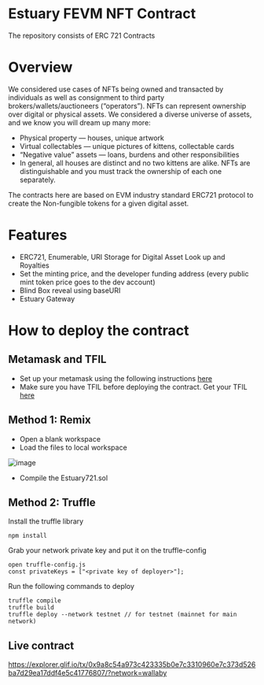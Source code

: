 # Estuary FEVM NFT Contract

The repository consists of ERC 721 Contracts

# Overview
We considered use cases of NFTs being owned and transacted by individuals as well as consignment to third party brokers/wallets/auctioneers (“operators”). NFTs can represent ownership over digital or physical assets. We considered a diverse universe of assets, and we know you will dream up many more:

- Physical property — houses, unique artwork
- Virtual collectables — unique pictures of kittens, collectable cards
- “Negative value” assets — loans, burdens and other responsibilities
- In general, all houses are distinct and no two kittens are alike. NFTs are distinguishable and you must track the ownership of each one separately.

The contracts here are based on EVM industry standard ERC721 protocol to create the Non-fungible tokens for a given digital asset. 

# Features
- ERC721, Enumerable, URI Storage for Digital Asset Look up and Royalties
- Set the minting price, and the developer funding address (every public mint token price goes to the dev account)
- Blind Box reveal using baseURI
- Estuary Gateway

# How to deploy the contract

## Metamask and TFIL
- Set up your metamask using the following instructions [here](https://docs.filecoin.io/fvm/how-tos/add-to-metamask/)
- Make sure you have TFIL before deploying the contract. Get your TFIL [here](https://wallaby.network/#faucet)

## Method 1: Remix
- Open a blank workspace
- Load the files to local workspace

![image](https://user-images.githubusercontent.com/4479171/206564098-2e4d4ef1-3fd5-4803-8f52-6cacaeaf39fc.png)

- Compile the Estuary721.sol

## Method 2: Truffle
Install the truffle library
```
npm install
```

Grab your network private key and put it on the truffle-config
```
open truffle-config.js
const privateKeys = ["<private key of deployer>"]; 
```

Run the following commands to deploy
```
truffle compile
truffle build
truffle deploy --network testnet // for testnet (mainnet for main network)
```

## Live contract
https://explorer.glif.io/tx/0x9a8c54a973c423335b0e7c3310960e7c373d526ba7d29ea17ddf4e5c41776807/?network=wallaby
